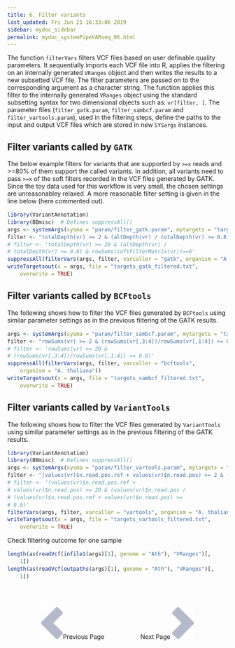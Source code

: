 ```yaml
---
title: 6. Filter variants
last_updated: Fri Jun 21 16:33:06 2019
sidebar: mydoc_sidebar
permalink: mydoc_systemPipeVARseq_06.html
---
```


The function `filterVars` filters VCF files based on user definable
quality parameters. It sequentially imports each VCF file into R, applies the
filtering on an internally generated `VRanges` object and then writes
the results to a new subsetted VCF file. The filter parameters are passed on to
the corresponding argument as a character string. The function applies this
filter to the internally generated `VRanges` object using the standard
subsetting syntax for two dimensional objects such as: `vr[filter, ]`.
The parameter files (`filter_gatk.param`, `filter_sambcf.param` and 
`filter_vartools.param`), used in the filtering steps, define the paths to 
the input and output VCF files which are stored in new `SYSargs` instances.  

## Filter variants called by `GATK` 

The below example filters for variants that are supported by `>=x`
reads and >=80% of them support the called variants. In addition, all
variants need to pass `>=x` of the soft filters recorded in the VCF
files generated by GATK. Since the toy data used for this workflow is
very small, the chosen settings are unreasonabley relaxed. A more
reasonable filter setting is given in the line below (here commented
out).


```r
library(VariantAnnotation)
library(BBmisc)  # Defines suppressAll()
args <- systemArgs(sysma = "param/filter_gatk.param", mytargets = "targets_gatk.txt")[1:4]
filter <- "totalDepth(vr) >= 2 & (altDepth(vr) / totalDepth(vr) >= 0.8) & rowSums(softFilterMatrix(vr))>=1"
# filter <- 'totalDepth(vr) >= 20 & (altDepth(vr) /
# totalDepth(vr) >= 0.8) & rowSums(softFilterMatrix(vr))==6'
suppressAll(filterVars(args, filter, varcaller = "gatk", organism = "A. thaliana"))
writeTargetsout(x = args, file = "targets_gatk_filtered.txt", 
    overwrite = TRUE)
```

## Filter variants called by `BCFtools`  

The following shows how to filter the VCF files generated by `BCFtools` using
similar parameter settings as in the previous filtering of the GATK
results.


```r
args <- systemArgs(sysma = "param/filter_sambcf.param", mytargets = "targets_sambcf.txt")[1:4]
filter <- "rowSums(vr) >= 2 & (rowSums(vr[,3:4])/rowSums(vr[,1:4]) >= 0.8)"
# filter <- 'rowSums(vr) >= 20 &
# (rowSums(vr[,3:4])/rowSums(vr[,1:4]) >= 0.8)'
suppressAll(filterVars(args, filter, varcaller = "bcftools", 
    organism = "A. thaliana"))
writeTargetsout(x = args, file = "targets_sambcf_filtered.txt", 
    overwrite = TRUE)
```

## Filter variants called by `VariantTools` 

The following shows how to filter the VCF files generated by `VariantTools` using
similar parameter settings as in the previous filtering of the GATK
results.


```r
library(VariantAnnotation)
library(BBmisc)  # Defines suppressAll()
args <- systemArgs(sysma = "param/filter_vartools.param", mytargets = "targets_vartools.txt")[1:4]
filter <- "(values(vr)$n.read.pos.ref + values(vr)$n.read.pos) >= 2 & (values(vr)$n.read.pos / (values(vr)$n.read.pos.ref + values(vr)$n.read.pos) >= 0.8)"
# filter <- '(values(vr)$n.read.pos.ref +
# values(vr)$n.read.pos) >= 20 & (values(vr)$n.read.pos /
# (values(vr)$n.read.pos.ref + values(vr)$n.read.pos) >=
# 0.8)'
filterVars(args, filter, varcaller = "vartools", organism = "A. thaliana")
writeTargetsout(x = args, file = "targets_vartools_filtered.txt", 
    overwrite = TRUE)
```

Check filtering outcome for one sample


```r
length(as(readVcf(infile1(args)[1], genome = "Ath"), "VRanges")[, 
    1])
length(as(readVcf(outpaths(args)[1], genome = "Ath"), "VRanges")[, 
    1])
```

<br><br><center><a href="mydoc_systemPipeVARseq_05.html"><img src="images/left_arrow.png" alt="Previous page."></a>Previous Page &nbsp; &nbsp; &nbsp; &nbsp; &nbsp; &nbsp; &nbsp; &nbsp; &nbsp; &nbsp; Next Page
<a href="mydoc_systemPipeVARseq_07.html"><img src="images/right_arrow.png" alt="Next page."></a></center>
